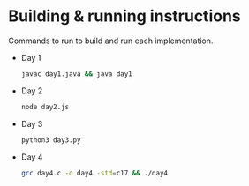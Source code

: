 # Building & running instructions

Commands to run to build and run each implementation.

- Day 1

  ```bash
  javac day1.java && java day1
  ```

- Day 2

  ```bash
  node day2.js
  ```

- Day 3

  ```bash
  python3 day3.py
  ```

- Day 4

  ```bash
  gcc day4.c -o day4 -std=c17 && ./day4
  ```
